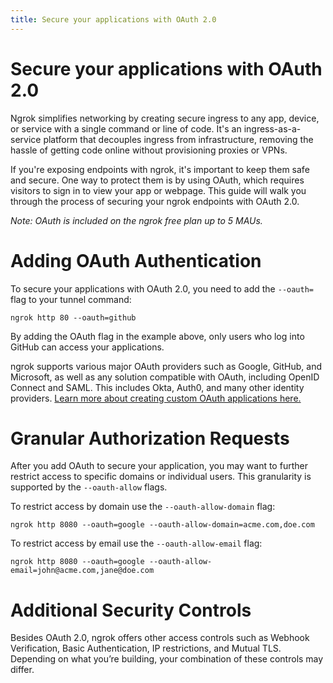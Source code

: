 ```yaml
---
title: Secure your applications with OAuth 2.0
---
```


# Secure your applications with OAuth 2.0

Ngrok simplifies networking by creating secure ingress to any app, device, or service with a single command or line of code. It's an ingress-as-a-service platform that decouples ingress from infrastructure, removing the hassle of getting code online without provisioning proxies or VPNs.

If you're exposing endpoints with ngrok, it's important to keep them safe and secure. One way to protect them is by using OAuth, which requires visitors to sign in to view your app or webpage. This guide will walk you through the process of securing your ngrok endpoints with OAuth 2.0.

_Note: OAuth is included on the ngrok free plan up to 5 MAUs._

# Adding OAuth Authentication

To secure your applications with OAuth 2.0, you need to add the `--oauth=` flag to your tunnel command:

```
ngrok http 80 --oauth=github
```

By adding the OAuth flag in the example above, only users who log into GitHub can access your applications.

ngrok supports various major OAuth providers such as Google, GitHub, and Microsoft, as well as any solution compatible with OAuth, including OpenID Connect and SAML. This includes Okta, Auth0, and many other identity providers. [Learn more about creating custom OAuth applications here.](https://ngrok.com/docs/cloud-edge/modules/oauth/google/#creating-a-custom-google-oauth-application)

# Granular Authorization Requests

After you add OAuth to secure your application, you may want to further restrict access to specific domains or individual users. This granularity is supported by the `--oauth-allow` flags.

To restrict access by domain use the `--oauth-allow-domain` flag:

```
ngrok http 8080 --oauth=google --oauth-allow-domain=acme.com,doe.com
```

To restrict access by email use the `--oauth-allow-email` flag:

```
ngrok http 8080 --oauth=google --oauth-allow-email=john@acme.com,jane@doe.com
```

# Additional Security Controls

Besides OAuth 2.0, ngrok offers other access controls such as Webhook Verification, Basic Authentication, IP restrictions, and Mutual TLS. Depending on what you’re building, your combination of these controls may differ.
